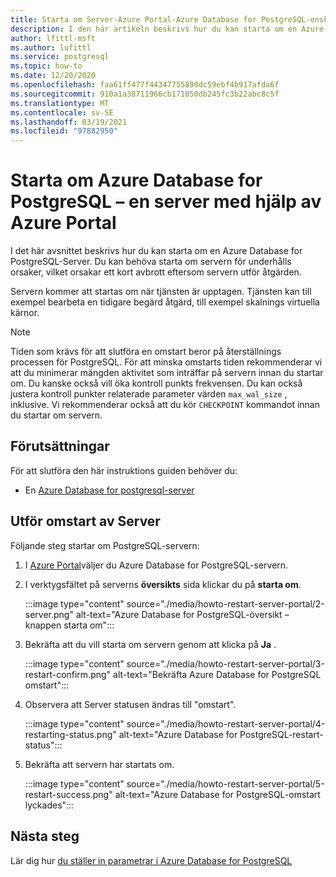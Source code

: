 ```yaml
---
title: Starta om Server-Azure Portal-Azure Database for PostgreSQL-enskild server
description: I den här artikeln beskrivs hur du kan starta om en Azure Database for PostgreSQL-enskild server med hjälp av Azure Portal.
author: lfittl-msft
ms.author: lufittl
ms.service: postgresql
ms.topic: how-to
ms.date: 12/20/2020
ms.openlocfilehash: faa61ff477f44347755890dc59ebf4b917afda6f
ms.sourcegitcommit: 910a1a38711966cb171050db245fc3b22abc8c5f
ms.translationtype: MT
ms.contentlocale: sv-SE
ms.lasthandoff: 03/19/2021
ms.locfileid: "97882950"
---
```

# <a name="restart-azure-database-for-postgresql---single-server-using-the-azure-portal"></a>Starta om Azure Database for PostgreSQL – en server med hjälp av Azure Portal
I det här avsnittet beskrivs hur du kan starta om en Azure Database for PostgreSQL-Server. Du kan behöva starta om servern för underhålls orsaker, vilket orsakar ett kort avbrott eftersom servern utför åtgärden.

Servern kommer att startas om när tjänsten är upptagen. Tjänsten kan till exempel bearbeta en tidigare begärd åtgärd, till exempel skalnings virtuella kärnor.
 
> [!NOTE] 
> Tiden som krävs för att slutföra en omstart beror på återställnings processen för PostgreSQL. För att minska omstarts tiden rekommenderar vi att du minimerar mängden aktivitet som inträffar på servern innan du startar om. Du kanske också vill öka kontroll punkts frekvensen. Du kan också justera kontroll punkter relaterade parameter värden `max_wal_size` , inklusive. Vi rekommenderar också att du kör `CHECKPOINT` kommandot innan du startar om servern.

## <a name="prerequisites"></a>Förutsättningar
För att slutföra den här instruktions guiden behöver du:
- En [Azure Database for postgresql-server](quickstart-create-server-database-portal.md)

## <a name="perform-server-restart"></a>Utför omstart av Server

Följande steg startar om PostgreSQL-servern:

1. I [Azure Portal](https://portal.azure.com/)väljer du Azure Database for PostgreSQL-servern.

2. I verktygsfältet på serverns **översikts** sida klickar du på **starta om**.

   :::image type="content" source="./media/howto-restart-server-portal/2-server.png" alt-text="Azure Database for PostgreSQL-översikt – knappen starta om":::

3. Bekräfta att du vill starta om servern genom att klicka på **Ja** .

   :::image type="content" source="./media/howto-restart-server-portal/3-restart-confirm.png" alt-text="Bekräfta Azure Database for PostgreSQL omstart":::

4. Observera att Server statusen ändras till "omstart".

   :::image type="content" source="./media/howto-restart-server-portal/4-restarting-status.png" alt-text="Azure Database for PostgreSQL-restart-status":::

5. Bekräfta att servern har startats om.

   :::image type="content" source="./media/howto-restart-server-portal/5-restart-success.png" alt-text="Azure Database for PostgreSQL-omstart lyckades":::

## <a name="next-steps"></a>Nästa steg

Lär dig hur [du ställer in parametrar i Azure Database for PostgreSQL](howto-configure-server-parameters-using-portal.md)
